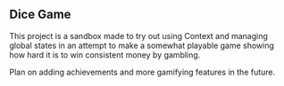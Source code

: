 ## Dice Game

This project is a sandbox made to try out using Context and managing global states in an attempt to make a somewhat playable game showing how hard it is to win consistent money by gambling.

Plan on adding achievements and more gamifying features in the future.
